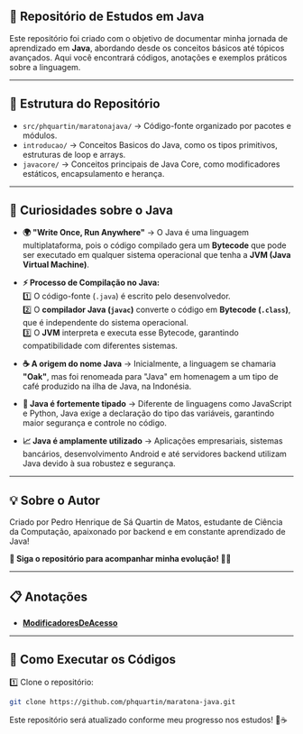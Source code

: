 ## 📌 Repositório de Estudos em Java

Este repositório foi criado com o objetivo de documentar minha jornada de aprendizado em **Java**, abordando desde os conceitos básicos até tópicos avançados. Aqui você encontrará códigos, anotações e exemplos práticos sobre a linguagem.

---

## 📂 Estrutura do Repositório

- `src/phquartin/maratonajava/` → Código-fonte organizado por pacotes e módulos.
- `introducao/` → Conceitos Basicos do Java, como os tipos primitivos, estruturas de loop e arrays.
- `javacore/` → Conceitos principais de Java Core, como modificadores estáticos, encapsulamento e herança.

---

## 🔎 Curiosidades sobre o Java

- **🌍 "Write Once, Run Anywhere"** → O Java é uma linguagem multiplataforma, pois o código compilado gera um **Bytecode** que pode ser executado em qualquer sistema operacional que tenha a **JVM (Java Virtual Machine)**.

- **⚡ Processo de Compilação no Java:**  
  1️⃣ O código-fonte (`.java`) é escrito pelo desenvolvedor.  
  2️⃣ O **compilador Java (`javac`)** converte o código em **Bytecode (`.class`)**, que é independente do sistema operacional.  
  3️⃣ O **JVM** interpreta e executa esse Bytecode, garantindo compatibilidade com diferentes sistemas.

- **☕ A origem do nome Java** → Inicialmente, a linguagem se chamaria **"Oak"**, mas foi renomeada para "Java" em homenagem a um tipo de café produzido na ilha de Java, na Indonésia.

- **📜 Java é fortemente tipado** → Diferente de linguagens como JavaScript e Python, Java exige a declaração do tipo das variáveis, garantindo maior segurança e controle no código.

- **📈 Java é amplamente utilizado** → Aplicações empresariais, sistemas bancários, desenvolvimento Android e até servidores backend utilizam Java devido à sua robustez e segurança.
---
## 💡 Sobre o Autor

Criado por Pedro Henrique de Sá Quartin de Matos, estudante de Ciência da Computação, apaixonado por backend e em constante aprendizado de Java!

**📌 Siga o repositório para acompanhar minha evolução! 🚀🔥**

---

## 📋 Anotações
- [**ModificadoresDeAcesso**](ModificadoresDeAcesso.md)

---

## 🚀 Como Executar os Códigos

1️⃣ Clone o repositório:
```bash
git clone https://github.com/phquartin/maratona-java.git
```
Este repositório será atualizado conforme meu progresso nos estudos! 🚀☕
